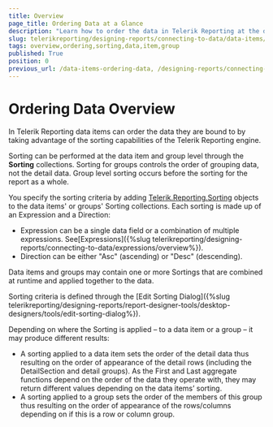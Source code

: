 ```yaml
---
title: Overview
page_title: Ordering Data at a Glance
description: "Learn how to order the data in Telerik Reporting at the data item and group level through the Sorting collections."
slug: telerikreporting/designing-reports/connecting-to-data/data-items/ordering-data/overview
tags: overview,ordering,sorting,data,item,group
published: True
position: 0
previous_url: /data-items-ordering-data, /designing-reports/connecting-to-data/data-items/ordering-data/
---
```


# Ordering Data Overview

In Telerik Reporting data items can order the data they are bound to by taking advantage of the sorting capabilities of the Telerik Reporting engine.

Sorting can be performed at the data item and group level through the __Sorting__ collections. Sorting for groups controls the order of grouping data, not the detail data. Group level sorting occurs before the sorting for the report as a whole.

You specify the sorting criteria by adding [Telerik.Reporting.Sorting](/api/Telerik.Reporting.Sorting) objects to the data items' or groups' Sorting collections. Each sorting is made up of an Expression and a Direction:

* Expression can be a single data field or a combination of multiple expressions. See[Expressions]({%slug telerikreporting/designing-reports/connecting-to-data/expressions/overview%}).
* Direction can be either "Asc" (ascending) or "Desc" (descending).

Data items and groups may contain one or more Sortings that are combined at runtime and applied together to the data.

Sorting criteria is defined through the [Edit Sorting Dialog]({%slug telerikreporting/designing-reports/report-designer-tools/desktop-designers/tools/edit-sorting-dialog%}).

Depending on where the Sorting is applied – to a data item or a group – it may produce different results:

* A sorting applied to a data item sets the order of the detail data thus resulting on the order of appearance of the detail rows (including the DetailSection and detail groups). As the First and Last aggregate functions depend on the order of the data they operate with, they may return different values depending on the data items’ sorting.
* A sorting applied to a group sets the order of the members of this group thus resulting on the order of appearance of the rows/columns depending on if this is a row or column group.
